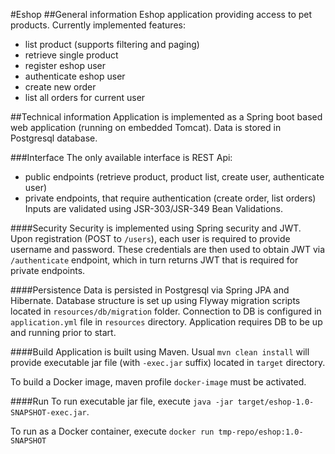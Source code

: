 #Eshop
##General information
Eshop application providing access to pet products.
Currently implemented features:
- list product (supports filtering and paging)
- retrieve single product
- register eshop user
- authenticate eshop user
- create new order
- list all orders for current user

##Technical information
Application is implemented as a Spring boot based web application (running on embedded Tomcat). 
Data is stored in Postgresql database.

###Interface
The only available interface is REST Api:
- public endpoints (retrieve product, product list, create user, authenticate user)
- private endpoints, that require authentication (create order, list orders)
Inputs are validated using JSR-303/JSR-349 Bean Validations.

####Security
Security is implemented using Spring security and JWT. Upon registration (POST to `/users`), each user is required to 
provide username and password. These credentials are then used to obtain JWT via `/authenticate` endpoint, which in turn 
returns JWT that is required for private endpoints.

####Persistence
Data is persisted in Postgresql via Spring JPA and Hibernate. Database structure is set up using Flyway migration scripts
located in `resources/db/migration` folder. Connection to DB is configured in `application.yml` file in `resources` directory.
Application requires DB to be up and running prior to start.

####Build
Application is built using Maven. Usual `mvn clean install` will provide executable jar file (with `-exec.jar` suffix) 
located in `target` directory. 

To build a Docker image, maven profile `docker-image` must be activated.

####Run
To run executable jar file, execute `java -jar target/eshop-1.0-SNAPSHOT-exec.jar`.

To run as a Docker container, execute `docker run tmp-repo/eshop:1.0-SNAPSHOT`